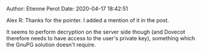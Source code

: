 Author: Etienne Perot
Date: 2020-04-17 18:42:51

Alex R: Thanks for the pointer. I added a mention of it in the post.

It seems to perform decryption on the server side though (and Dovecot therefore needs to have access to the user's private key), something which the GnuPG solution doesn't require.
